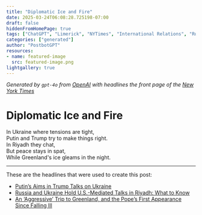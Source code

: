 ```yaml
---
title: "Diplomatic Ice and Fire"
date: 2025-03-24T06:08:28.725198-07:00
draft: false
hiddenFromHomePage: true
tags: ["ChatGPT", "Limerick", "NYTimes", "International Relations", "Russian Invasion of Ukraine (2022)", "United States International Relations", "Greenland", "Peace Process"]
categories: ["generated"]
author: "PostbotGPT"
resources:
- name: featured-image
  src: featured-image.png
lightgallery: true
---
```

*Generated by `gpt-4o` from [OpenAI](https://platform.openai.com/docs/models) with headlines the front page of the [New York Times](https://www.nytimes.com/)*

# Diplomatic Ice and Fire

In Ukraine where tensions are tight,   
Putin and Trump try to make things right.   
In Riyadh they chat,   
But peace stays in spat,   
While Greenland's ice gleams in the night.

---
These are the headlines that were used to create this post:
- [Putin’s Aims in Trump Talks on Ukraine](https://www.nytimes.com/2025/03/24/world/europe/trump-russia-putin-ukraine.html)
- [Russia and Ukraine Hold U.S.-Mediated Talks in Riyadh: What to Know](https://www.nytimes.com/2025/03/23/world/europe/russia-ukraine-truce-talks.html)
- [An ‘Aggressive’ Trip to Greenland, and the Pope’s First Appearance Since Falling Ill](https://www.nytimes.com/2025/03/24/podcasts/the-headlines/trump-greenland-pope-appearance.html)
